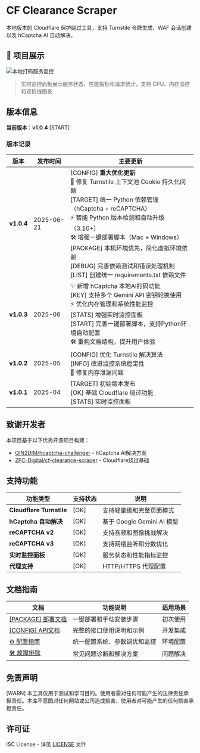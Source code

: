 # CF Clearance Scraper

本地版本的 Cloudflare 保护绕过工具，支持 Turnstile 令牌生成、WAF 会话创建以及 hCaptcha AI 自动解决。

## 📸 项目展示

![本地打码服务监控](assets/dashboard.png)
> 实时监控面板展示服务状态、性能指标和请求统计，支持 CPU、内存监控和双折线图表

## 版本信息

**当前版本：v1.0.4** [START]

### 版本记录

| 版本 | 发布时间 | 主要更新 |
|------|----------|----------|
| **v1.0.4** | 2025-06-21 | [CONFIG] **重大优化更新**<br/>🐛 修复 Turnstile 上下文池 Cookie 持久化问题<br/>[TARGET] 统一 Python 依赖管理（hCaptcha + reCAPTCHA）<br/>⚡ 智能 Python 版本检测和自动升级（3.10+）<br/>🛠️ 增强一键部署脚本（Mac + Windows）<br/>[PACKAGE] 本机环境优先，简化虚拟环境依赖<br/>[DEBUG] 完善依赖测试和错误处理机制<br/>[LIST] 创建统一 requirements.txt 依赖文件 |
| **v1.0.3** | 2025-06 | ✨ 新增 hCaptcha 本地AI打码功能<br/>[KEY] 支持多个 Gemini API 密钥轮换使用<br/>⚡ 优化内存管理和系统性能监控<br/>[STATS] 增强实时监控面板<br/>[START] 完善一键部署脚本，支持Python环境自动配置<br/>🛠️ 重构文档结构，提升用户体验 |
| **v1.0.2** | 2025-05 | [CONFIG] 优化 Turnstile 解决算法<br/>[INFO] 改进监控系统稳定性<br/>🐛 修复内存泄漏问题 |
| **v1.0.1** | 2025-04 | [TARGET] 初始版本发布<br/>[OK] 基础 Cloudflare 绕过功能<br/>[STATS] 实时监控面板 |

## 致谢开发者

本项目基于以下优秀开源项目构建：

- [QIN2DIM/hcaptcha-challenger](https://github.com/QIN2DIM/hcaptcha-challenger) - hCaptcha AI解决方案
- [ZFC-Digital/cf-clearance-scraper](https://github.com/ZFC-Digital/cf-clearance-scraper) - Cloudflare绕过基础

## 支持功能

| 功能类型 | 支持状态 | 说明 |
|---------|---------|------|
| **Cloudflare Turnstile** | [OK] | 支持轻量级和完整页面模式 |
| **hCaptcha 自动解决** | [OK] | 基于 Google Gemini AI 模型 |
| **reCAPTCHA v2** | [OK] | 支持音频和图像挑战解决 |
| **reCAPTCHA v3** | [OK] | 支持网络监听和分数优化 |
| **实时监控面板** | [OK] | 服务状态和性能指标监控 |
| **代理支持** | [OK] | HTTP/HTTPS 代理配置 |

## 文档指南

| 文档 | 功能说明 | 适用场景 |
|------|---------|----------|
| [[PACKAGE] 部署文档](docs/INSTALLATION.md) | 一键部署和手动安装步骤 | 初次使用 |
| [[CONFIG] API文档](docs/API.md) | 完整的接口使用说明和示例 | 开发集成 |
| [⚙️ 配置指南](docs/CONFIGURATION.md) | 统一配置系统、参数调优和监控 | 环境配置 |
| [🛠️ 故障排除](docs/TROUBLESHOOTING.md) | 常见问题诊断和解决方案 | 问题解决 |

## 免责声明

[WARN] 本工具仅用于测试和学习目的。使用者需对任何可能产生的法律责任承担责任。本库不意图对任何网站或公司造成损害，使用者对可能产生的任何损害承担责任。

## 许可证

ISC License - 详见 [LICENSE](LICENSE.md) 文件
